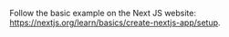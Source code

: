 Follow the basic example on the Next JS website: https://nextjs.org/learn/basics/create-nextjs-app/setup.
